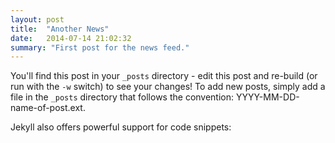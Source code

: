 ```yaml
---
layout: post
title:  "Another News"
date:   2014-07-14 21:02:32
summary: "First post for the news feed."
---
```


You'll find this post in your `_posts` directory - edit this post and re-build (or run with the `-w` switch) to see your changes!
To add new posts, simply add a file in the `_posts` directory that follows the convention: YYYY-MM-DD-name-of-post.ext.

Jekyll also offers powerful support for code snippets:

